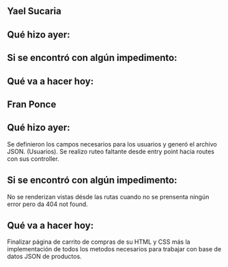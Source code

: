## Yael Sucaria

## Qué hizo ayer:
 
## Si se encontró con algún impedimento:

## Qué va a hacer hoy:

## Fran Ponce

## Qué hizo ayer:
Se definieron los campos necesarios para los usuarios y generó el archivo JSON. (Usuarios).
Se realizo ruteo faltante desde entry point hacia routes con sus controller. 
## Si se encontró con algún impedimento:
No se renderizan vistas désde las rutas cuando no se prensenta ningún error pero da 404 not found. 
## Qué va a hacer hoy:
Finalizar página de carrito de compras de su HTML y CSS más la implementación de todos los metodos necesarios para trabajar con base de datos JSON de productos.